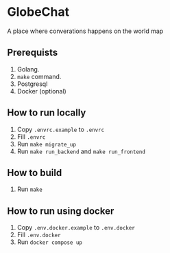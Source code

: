 # GlobeChat

A place where converations happens on the world map

## Prerequists

1. Golang.
2. `make` command.
3. Postgresql
4. Docker (optional)

## How to run locally

1. Copy `.envrc.example` to `.envrc`
2. Fill `.envrc`
3. Run `make migrate_up`
4. Run `make run_backend` and `make run_frontend`

## How to build

1. Run `make`

## How to run using docker

1. Copy `.env.docker.example` to `.env.docker`
2. Fill `.env.docker`
3. Run `docker compose up`
